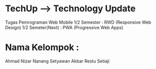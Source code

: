 # TechUp --> Technology Update
Tugas Pemrograman Web Mobile
1/2 Semester : RWD (Responsive Web Design)
1/2 Semeter(Next) : PWA (Progressive Web Apps)

# Nama Kelompok :
Ahmad Nizar
Nanang Setyawan
Akbar Restu Setiaji
